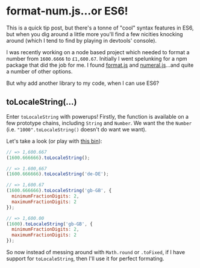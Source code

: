 # format-num.js…or ES6!

This is a quick tip post, but there's a tonne of "cool" syntax features in ES6, but when you dig around a little more you'll find a few nicities knocking around (which I tend to find by playing in devtools' console).

<!--more-->

I was recently working on a node based project which needed to format a number from `1600.6666` to `£1,600.67`. Initially I went spelunking for a npm package that did the job for me. I found [format.js](http://formatjs.io/) and [numeral.js](http://numeraljs.com/)…and quite a number of other options.

But why add another library to my code, when I can use ES6?

## toLocaleString(…)

Enter `toLocaleString` with powerups! Firstly, the function is available on a few prototype chains, including `String` and `Number`. We want the the `Number` (i.e. `"1000".toLocaleString()` doesn't do want we want).

Let's take a look (or play with [this bin](https://jsbin.com/pihahih/1/edit)):

```js
// => 1,600.667
(1600.666666).toLocaleString();

// => 1.600,667
(1600.666666).toLocaleString('de-DE');

// => 1,600.67
(1600.666666).toLocaleString('gb-GB', {
  minimumFractionDigits: 2,
  maximumFractionDigits: 2
});

// => 1,600.00
(1600).toLocaleString('gb-GB', {
  minimumFractionDigits: 2,
  maximumFractionDigits: 2
});
```

So now instead of messing around with `Math.round` or `.toFixed`, if I have support for `toLocaleString`, then I'll use it for perfect formating.
